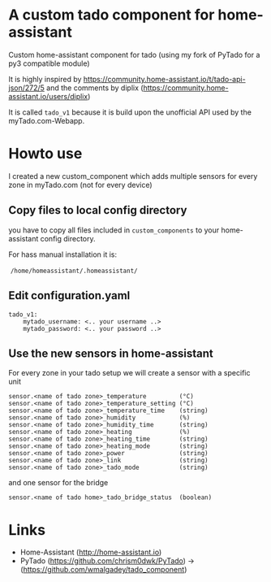 # A custom tado component for home-assistant
Custom home-assistant component for tado (using my fork of PyTado for a py3 compatible module)

It is highly inspired by https://community.home-assistant.io/t/tado-api-json/272/5 and the comments by diplix (https://community.home-assistant.io/users/diplix)

It is called `tado_v1` because it is build upon the unofficial API used by the myTado.com-Webapp.


# Howto use
I created a new custom_component which adds multiple sensors for every zone in myTado.com (not for every device)

## Copy files to local config directory
you have to copy all files included in `custom_components` to your home-assistant config directory.

For hass manual installation it is:

  `/home/homeassistant/.homeassistant/`
  
## Edit configuration.yaml
```
tado_v1:
    mytado_username: <.. your username ..>
    mytado_password: <.. your password ..>
```

## Use the new sensors in home-assistant
For every zone in your tado setup we will create a sensor with a specific unit
```
sensor.<name of tado zone>_temperature         (°C)
sensor.<name of tado zone>_temperature_setting (°C)
sensor.<name of tado zone>_temperature_time    (string)
sensor.<name of tado zone>_humidity            (%)
sensor.<name of tado zone>_humidity_time       (string)
sensor.<name of tado zone>_heating             (%)
sensor.<name of tado zone>_heating_time        (string)
sensor.<name of tado zone>_heating_mode        (string)
sensor.<name of tado zone>_power               (string)
sensor.<name of tado zone>_link                (string)
sensor.<name of tado zone>_tado_mode           (string)
```
and one sensor for the bridge
```
sensor.<name of tado home>_tado_bridge_status  (boolean)
```

# Links
* Home-Assistant (http://home-assistant.io)
* PyTado (https://github.com/chrism0dwk/PyTado) -> (https://github.com/wmalgadey/tado_component)
